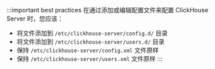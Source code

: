 :::important best practices
在通过添加或编辑配置文件来配置 ClickHouse Server 时，您应该：
- 将文件添加到 `/etc/clickhouse-server/config.d/` 目录
- 将文件添加到 `/etc/clickhouse-server/users.d/` 目录
- 保持 `/etc/clickhouse-server/config.xml` 文件原样
- 保持 `/etc/clickhouse-server/users.xml` 文件原样 
:::
